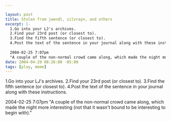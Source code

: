 ```yaml
--- 

layout: post
title: Stolen from jwendl, silvrayn, and others
excerpt: |-
  1.Go into your LJ's archives.
  2.Find your 23rd post (or closest to).
  3.Find the fifth sentence (or closest to).
  4.Post the text of the sentence in your journal along with these instructions.
  
  2004-02-25 7:07pm
  "A couple of the non-normal crowd came along, which made the night more interesting (not that it wasn't bound to be interesting to begin with)."
date: 2004-04-29 08:26:00 -05:00
tags: [play, meme]
---
```

1.Go into your LJ's archives.
2.Find your 23rd post (or closest to).
3.Find the fifth sentence (or closest to).
4.Post the text of the sentence in your journal along with these instructions.

2004-02-25 7:07pm
"A couple of the non-normal crowd came along, which made the night more interesting (not that it wasn't bound to be interesting to begin with)."
